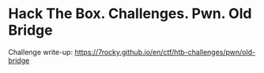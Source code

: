 # Hack The Box. Challenges. Pwn. Old Bridge

Challenge write-up: https://7rocky.github.io/en/ctf/htb-challenges/pwn/old-bridge
